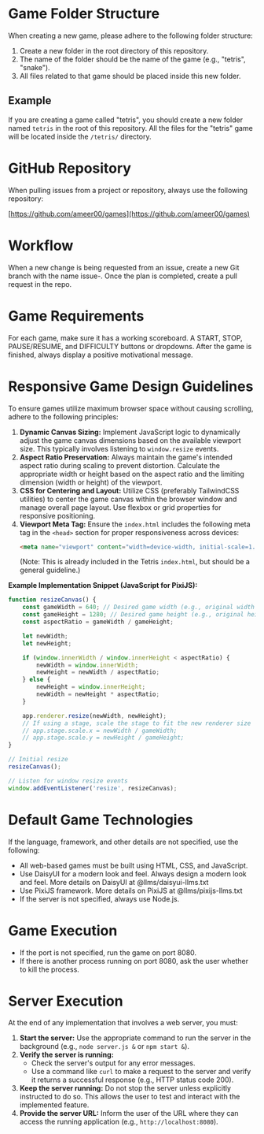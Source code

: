 # Game Folder Structure

When creating a new game, please adhere to the following folder structure:

1.  Create a new folder in the root directory of this repository.
2.  The name of the folder should be the name of the game (e.g., "tetris", "snake").
3.  All files related to that game should be placed inside this new folder.

## Example

If you are creating a game called "tetris", you should create a new folder named `tetris` in the root of this repository. All the files for the "tetris" game will be located inside the `/tetris/` directory.

# GitHub Repository

When pulling issues from a project or repository, always use the following repository:

[https://github.com/ameer00/games](https://github.com/ameer00/games)

# Workflow

When a new change is being requested from an issue, create a new Git branch with the name issue-<issueNumber>. Once the plan is completed, create a pull request in the repo.

# Game Requirements

For each game, make sure it has a working scoreboard. A START, STOP, PAUSE/RESUME, and DIFFICULTY buttons or dropdowns. After the game is finished, always display a positive motivational message.

# Responsive Game Design Guidelines

To ensure games utilize maximum browser space without causing scrolling, adhere to the following principles:

1.  **Dynamic Canvas Sizing:** Implement JavaScript logic to dynamically adjust the game canvas dimensions based on the available viewport size. This typically involves listening to `window.resize` events.
2.  **Aspect Ratio Preservation:** Always maintain the game's intended aspect ratio during scaling to prevent distortion. Calculate the appropriate width or height based on the aspect ratio and the limiting dimension (width or height) of the viewport.
3.  **CSS for Centering and Layout:** Utilize CSS (preferably TailwindCSS utilities) to center the game canvas within the browser window and manage overall page layout. Use flexbox or grid properties for responsive positioning.
4.  **Viewport Meta Tag:** Ensure the `index.html` includes the following meta tag in the `<head>` section for proper responsiveness across devices:
    ```html
    <meta name="viewport" content="width=device-width, initial-scale=1.0">
    ```
    (Note: This is already included in the Tetris `index.html`, but should be a general guideline.)

**Example Implementation Snippet (JavaScript for PixiJS):**

```javascript
function resizeCanvas() {
    const gameWidth = 640; // Desired game width (e.g., original width * 2)
    const gameHeight = 1280; // Desired game height (e.g., original height * 2)
    const aspectRatio = gameWidth / gameHeight;

    let newWidth;
    let newHeight;

    if (window.innerWidth / window.innerHeight < aspectRatio) {
        newWidth = window.innerWidth;
        newHeight = newWidth / aspectRatio;
    } else {
        newHeight = window.innerHeight;
        newWidth = newHeight * aspectRatio;
    }

    app.renderer.resize(newWidth, newHeight);
    // If using a stage, scale the stage to fit the new renderer size
    // app.stage.scale.x = newWidth / gameWidth;
    // app.stage.scale.y = newHeight / gameHeight;
}

// Initial resize
resizeCanvas();

// Listen for window resize events
window.addEventListener('resize', resizeCanvas);
```

# Default Game Technologies

If the language, framework, and other details are not specified, use the following:

-   All web-based games must be built using HTML, CSS, and JavaScript.
-   Use DaisyUI for a modern look and feel. Always design a modern look and feel. More details on DaisyUI at
@llms/daisyui-llms.txt
-   Use PixiJS framework. More details on PixiJS at
@llms/pixijs-llms.txt
-   If the server is not specified, always use Node.js.

# Game Execution

-   If the port is not specified, run the game on port 8080.
-   If there is another process running on port 8080, ask the user whether to kill the process.

# Server Execution

At the end of any implementation that involves a web server, you must:

1.  **Start the server:** Use the appropriate command to run the server in the background (e.g., `node server.js &` or `npm start &`).
2.  **Verify the server is running:**
    -   Check the server's output for any error messages.
    -   Use a command like `curl` to make a request to the server and verify it returns a successful response (e.g., HTTP status code 200).
3.  **Keep the server running:** Do not stop the server unless explicitly instructed to do so. This allows the user to test and interact with the implemented feature.
4.  **Provide the server URL:** Inform the user of the URL where they can access the running application (e.g., `http://localhost:8080`).